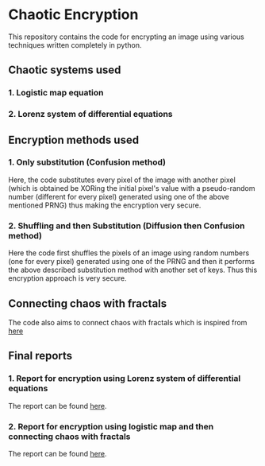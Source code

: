 # Chaotic Encryption
This repository contains the code for encrypting an image using various techniques written completely in python.

## Chaotic systems used
### 1. Logistic map equation
### 2. Lorenz system of differential equations

## Encryption methods used
### 1. Only substitution (Confusion method)
Here, the code substitutes every pixel of the image with another pixel (which is obtained be XORing the initial pixel's value with a pseudo-random number (different for every pixel) generated using one of the above mentioned PRNG) thus making the encryption very secure.
### 2. Shuffling and then Substitution (Diffusion then Confusion method)
Here the code first shuffles the pixels of an image using random numbers (one for every pixel) generated using one of the PRNG and then it performs the above described substitution method with another set of keys. Thus this encryption approach is very secure.

## Connecting chaos with fractals
The code also aims to connect chaos with fractals which is inspired from [here](https://github.com/jonnyhyman/Chaos) 

## Final reports
### 1. Report for encryption using Lorenz system of differential equations
The report can be found [here](https://github.com/Saransh-cpp/Chaotic-Encryption/blob/master/Reports/ODE%20Report.pdf). 
### 2. Report for encryption using logistic map and then connecting chaos with fractals
The report can be found [here](https://github.com/Saransh-cpp/Chaotic-Encryption/blob/master/Reports/Calc%20Project.pdf). 


